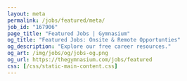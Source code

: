 ```yaml
---
layout: meta
permalink: /jobs/featured/meta/
job_id: "167906"
page_title: "Featured Jobs | Gymnasium"
og_title: "Featured Jobs: Onsite & Remote Opportunties"
og_description: "Explore our free career resources."
og_art: /img/jobs/og/jobs-og.png
og_url: https://thegymnasium.com/jobs/featured
css: [/css/static-main-content.css]
---
```


